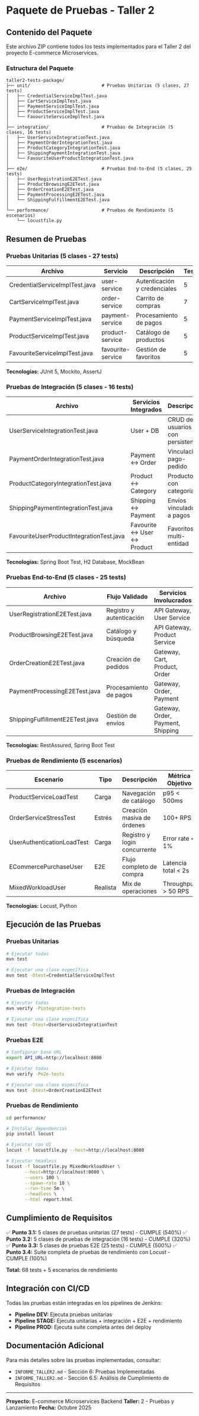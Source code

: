 # Paquete de Pruebas - Taller 2

## Contenido del Paquete

Este archivo ZIP contiene todos los tests implementados para el Taller 2 del proyecto E-commerce Microservices.

### Estructura del Paquete

```
taller2-tests-package/
├── unit/                           # Pruebas Unitarias (5 clases, 27 tests)
│   ├── CredentialServiceImplTest.java
│   ├── CartServiceImplTest.java
│   ├── PaymentServiceImplTest.java
│   ├── ProductServiceImplTest.java
│   └── FavouriteServiceImplTest.java
│
├── integration/                    # Pruebas de Integración (5 clases, 16 tests)
│   ├── UserServiceIntegrationTest.java
│   ├── PaymentOrderIntegrationTest.java
│   ├── ProductCategoryIntegrationTest.java
│   ├── ShippingPaymentIntegrationTest.java
│   └── FavouriteUserProductIntegrationTest.java
│
├── e2e/                            # Pruebas End-to-End (5 clases, 25 tests)
│   ├── UserRegistrationE2ETest.java
│   ├── ProductBrowsingE2ETest.java
│   ├── OrderCreationE2ETest.java
│   ├── PaymentProcessingE2ETest.java
│   └── ShippingFulfillmentE2ETest.java
│
└── performance/                    # Pruebas de Rendimiento (5 escenarios)
    └── locustfile.py
```

## Resumen de Pruebas

### Pruebas Unitarias (5 clases - 27 tests)

| Archivo | Servicio | Descripción | Tests |
|---------|----------|-------------|-------|
| CredentialServiceImplTest.java | user-service | Autenticación y credenciales | 5 |
| CartServiceImplTest.java | order-service | Carrito de compras | 7 |
| PaymentServiceImplTest.java | payment-service | Procesamiento de pagos | 5 |
| ProductServiceImplTest.java | product-service | Catálogo de productos | 5 |
| FavouriteServiceImplTest.java | favourite-service | Gestión de favoritos | 5 |

**Tecnologías:** JUnit 5, Mockito, AssertJ

### Pruebas de Integración (5 clases - 16 tests)

| Archivo | Servicios Integrados | Descripción | Tests |
|---------|---------------------|-------------|-------|
| UserServiceIntegrationTest.java | User + DB | CRUD de usuarios con persistencia | 3 |
| PaymentOrderIntegrationTest.java | Payment ↔ Order | Vinculación pago-pedido | 3 |
| ProductCategoryIntegrationTest.java | Product ↔ Category | Productos con categorías | 3 |
| ShippingPaymentIntegrationTest.java | Shipping ↔ Payment | Envíos vinculados a pagos | 3 |
| FavouriteUserProductIntegrationTest.java | Favourite ↔ User ↔ Product | Favoritos multi-entidad | 4 |

**Tecnologías:** Spring Boot Test, H2 Database, MockBean

### Pruebas End-to-End (5 clases - 25 tests)

| Archivo | Flujo Validado | Servicios Involucrados | Tests |
|---------|----------------|----------------------|-------|
| UserRegistrationE2ETest.java | Registro y autenticación | API Gateway, User Service | 4 |
| ProductBrowsingE2ETest.java | Catálogo y búsqueda | API Gateway, Product Service | 6 |
| OrderCreationE2ETest.java | Creación de pedidos | Gateway, Cart, Product, Order | 5 |
| PaymentProcessingE2ETest.java | Procesamiento de pagos | Gateway, Order, Payment | 5 |
| ShippingFulfillmentE2ETest.java | Gestión de envíos | Gateway, Order, Payment, Shipping | 5 |

**Tecnologías:** RestAssured, Spring Boot Test

### Pruebas de Rendimiento (5 escenarios)

| Escenario | Tipo | Descripción | Métrica Objetivo |
|-----------|------|-------------|------------------|
| ProductServiceLoadTest | Carga | Navegación de catálogo | p95 < 500ms |
| OrderServiceStressTest | Estrés | Creación masiva de órdenes | 100+ RPS |
| UserAuthenticationLoadTest | Carga | Registro y login concurrente | Error rate < 1% |
| ECommercePurchaseUser | E2E | Flujo completo de compra | Latencia total < 2s |
| MixedWorkloadUser | Realista | Mix de operaciones | Throughput > 50 RPS |

**Tecnologías:** Locust, Python

## Ejecución de las Pruebas

### Pruebas Unitarias

```bash
# Ejecutar todas
mvn test

# Ejecutar una clase específica
mvn test -Dtest=CredentialServiceImplTest
```

### Pruebas de Integración

```bash
# Ejecutar todas
mvn verify -Pintegration-tests

# Ejecutar una clase específica
mvn test -Dtest=UserServiceIntegrationTest
```

### Pruebas E2E

```bash
# Configurar base URL
export API_URL=http://localhost:8080

# Ejecutar todas
mvn verify -Pe2e-tests

# Ejecutar una clase específica
mvn test -Dtest=OrderCreationE2ETest
```

### Pruebas de Rendimiento

```bash
cd performance/

# Instalar dependencias
pip install locust

# Ejecutar con UI
locust -f locustfile.py --host=http://localhost:8080

# Ejecutar headless
locust -f locustfile.py MixedWorkloadUser \
       --host=http://localhost:8080 \
       --users 100 \
       --spawn-rate 10 \
       --run-time 5m \
       --headless \
       --html report.html
```

## Cumplimiento de Requisitos

✅ **Punto 3.1:** 5 clases de pruebas unitarias (27 tests) - CUMPLE (540%)
✅ **Punto 3.2:** 5 clases de pruebas de integración (16 tests) - CUMPLE (320%)
✅ **Punto 3.3:** 5 clases de pruebas E2E (25 tests) - CUMPLE (500%)
✅ **Punto 3.4:** Suite completa de pruebas de rendimiento con Locust - CUMPLE (100%)

**Total:** 68 tests + 5 escenarios de rendimiento

## Integración con CI/CD

Todas las pruebas están integradas en los pipelines de Jenkins:

- **Pipeline DEV:** Ejecuta pruebas unitarias
- **Pipeline STAGE:** Ejecuta unitarias + integración + E2E + rendimiento
- **Pipeline PROD:** Ejecuta suite completa antes del deploy

## Documentación Adicional

Para más detalles sobre las pruebas implementadas, consultar:

- `INFORME_TALLER2.md` - Sección 6: Pruebas Implementadas
- `INFORME_TALLER2.md` - Sección 6.5: Análisis de Cumplimiento de Requisitos

---

**Proyecto:** E-commerce Microservices Backend
**Taller:** 2 - Pruebas y Lanzamiento
**Fecha:** Octubre 2025
